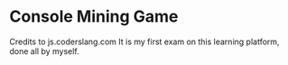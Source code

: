 # Console Mining Game
Credits to js.coderslang.com
It is my first exam on this learning platform, done all by myself.
